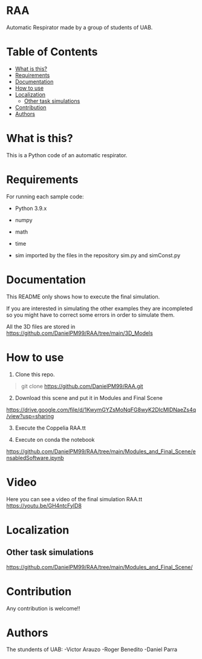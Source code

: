 # RAA
Automatic Respirator made by a group of students of UAB.

# Table of Contents
   * [What is this?](#what-is-this)
   * [Requirements](#requirements)
   * [Documentation](#documentation)
   * [How to use](#how-to-use)
   * [Localization](#localization)
      * [Other task simulations](#other-task-simulations)
   * [Contribution](#contribution)
   * [Authors](#authors)

# What is this?

This is a Python code of an automatic respirator.

# Requirements

For running each sample code:

- Python 3.9.x

- numpy

- math

- time

- sim imported by the files in the repository sim.py and simConst.py

# Documentation

This README only shows how to execute the final simulation.

If you are interested in simulating the other examples they are incompleted so you might have to correct some errors in order to simulate them.

All the 3D files are stored in https://github.com/DanielPM99/RAA/tree/main/3D_Models

# How to use

1. Clone this repo.

> git clone https://github.com/DanielPM99/RAA.git

2. Download this scene and put it in Modules and Final Scene

https://drive.google.com/file/d/1KwymGYZsMoNqFG8wyK2DIcMlDNaeZs4q/view?usp=sharing

3. Execute the Coppelia RAA.tt

3. Execute on conda the notebook

https://github.com/DanielPM99/RAA/tree/main/Modules_and_Final_Scene/ensabledSoftware.ipynb

# Video
Here you can see a video of the final simulation RAA.tt
https://youtu.be/GH4ntcFylD8

# Localization

## Other task simulations

https://github.com/DanielPM99/RAA/tree/main/Modules_and_Final_Scene/

# Contribution

Any contribution is welcome!!

# Authors

The stundents of UAB:
  -Victor Arauzo
  -Roger Benedito
  -Daniel Parra
